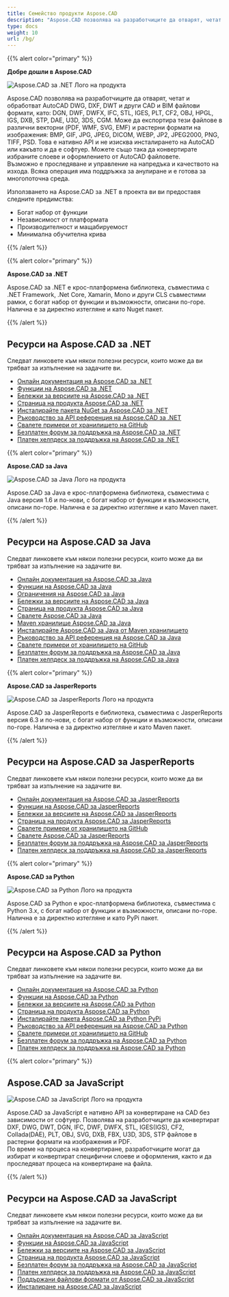 ```yaml
---
title: Семейство продукти Aspose.CAD
description: "Aspose.CAD позволява на разработчиците да отварят, четат и обработват AutoCAD DWG, DXF, DWT и други CAD и BIM файлови формати, като: DGN, DWF, DWFX, IFC, STL, IGES, PLT, CF2, OBJ, HPGL, IGS, DXB, STP, DAE, U3D, 3DS, CGM"
type: docs
weight: 10
url: /bg/
---
```


{{% alert color="primary" %}}

**Добре дошли в Aspose.CAD**

![Aspose.CAD за .NET Лого на продукта](home_1.png)

Aspose.CAD позволява на разработчиците да отварят, четат и обработват AutoCAD DWG, DXF, DWT и други CAD и BIM файлови формати, като: DGN, DWF, DWFX, IFC, STL, IGES, PLT, CF2, OBJ, HPGL, IGS, DXB, STP, DAE, U3D, 3DS, CGM. Може да експортира тези файлове в различни векторни (PDF, WMF, SVG, EMF) и растерни формати на изображения: BMP, GIF, JPG, JPEG, DICOM, WEBP, JP2, JPEG2000, PNG, TIFF, PSD. Това е нативно API и не изисква инсталирането на AutoCAD или какъвто и да е софтуер. Можете също така да конвертирате избраните слоеве и оформлението от AutoCAD файловете.  
Възможно е проследяване и управление на напредъка и качеството на изхода. Всяка операция има поддръжка за анулиране и е готова за многопоточна среда.

Използването на Aspose.CAD за .NET в проекта ви ви предоставя следните предимства:

- Богат набор от функции
- Независимост от платформата
- Производителност и мащабируемост
- Минимална обучителна крива

{{% /alert %}}

{{% alert color="primary" %}}

**Aspose.CAD за .NET**

Aspose.CAD за .NET е крос-платформена библиотека, съвместима с .NET Framework, .Net Core, Xamarin, Mono и други CLS съвместими рамки, с богат набор от функции и възможности, описани по-горе. Налична е за директно изтегляне и като Nuget пакет.

{{% /alert %}}

## **Ресурси на Aspose.CAD за .NET**

Следват линковете към някои полезни ресурси, които може да ви трябват за изпълнение на задачите ви.

- [Онлайн документация на Aspose.CAD за .NET](/cad/bg/net/)
- [Функции на Aspose.CAD за .NET](/cad/bg/net/product-overview/#advanced-api-features)
- [Бележки за версиите на Aspose.CAD за .NET](https://releases.aspose.com/cad/net/release-notes/)
- [Страница на продукта Aspose.CAD за .NET](https://products.aspose.com/cad/net/)
- [Инсталирайте пакета NuGet за Aspose.CAD за .NET](https://www.nuget.org/packages/Aspose.CAD/)
- [Ръководство за API референция на Aspose.CAD за .NET](https://reference.aspose.com/cad/net)
- [Свалете примери от хранилището на GitHub](https://github.com/aspose-cad/Aspose.CAD-for-.NET)
- [Безплатен форум за поддръжка на Aspose.CAD за .NET](https://forum.aspose.com/c/cad/19)
- [Платен хелпдеск за поддръжка на Aspose.CAD за .NET](https://helpdesk.aspose.com/)

{{% alert color="primary" %}}

**Aspose.CAD за Java**

![Aspose.CAD за Java Лого на продукта](../_assets/home_2.png)

Aspose.CAD за Java е крос-платформена библиотека, съвместима с Java версия 1.6 и по-нови, с богат набор от функции и възможности, описани по-горе. Налична е за директно изтегляне и като Maven пакет.

{{% /alert %}}

## **Ресурси на Aspose.CAD за Java**

Следват линковете към някои полезни ресурси, които може да ви трябват за изпълнение на задачите ви.

- [Онлайн документация на Aspose.CAD за Java](/cad/bg/java/)
- [Функции на Aspose.CAD за Java](/cad/bg/java/product-overview/#advanced-api-features)
- [Ограничения на Aspose.CAD за Java](/cad/bg/java/product-overview/#not-yet-supported)
- [Бележки за версиите на Aspose.CAD за Java](https://releases.aspose.com/cad/java/release-notes/)
- [Страница на продукта Aspose.CAD за Java](https://products.aspose.com/cad/java/)
- [Свалете Aspose.CAD за Java](https://releases.aspose.com/cad/java/)
- [Maven хранилище Aspose.CAD за Java](https://releases.aspose.com/java/repo/com/aspose/aspose-cad/)
- [Инсталирайте Aspose.CAD за Java от Maven хранилището](/cad/bg/java/installation/)
- [Ръководство за API референция на Aspose.CAD за Java](https://reference.aspose.com/cad/java)
- [Свалете примери от хранилището на GitHub](https://github.com/aspose-cad/Aspose.CAD-for-Java)
- [Безплатен форум за поддръжка на Aspose.CAD за Java](https://forum.aspose.com/c/cad/19)
- [Платен хелпдеск за поддръжка на Aspose.CAD за Java](https://helpdesk.aspose.com/)

{{% alert color="primary" %}}

**Aspose.CAD за JasperReports**

![Aspose.CAD за JasperReports Лого на продукта](../_assets/home_3.png)

Aspose.CAD за JasperReports е библиотека, съвместима с JasperReports версия 6.3 и по-нови, с богат набор от функции и възможности, описани по-горе. Налична е за директно изтегляне и като Maven пакет.

{{% /alert %}}

## **Ресурси на Aspose.CAD за JasperReports**

Следват линковете към някои полезни ресурси, които може да ви трябват за изпълнение на задачите ви.

- [Онлайн документация на Aspose.CAD за JasperReports](/cad/bg/jasperreports/)
- [Функции на Aspose.CAD за JasperReports](/cad/bg/jasperreports/features-overview/)
- [Бележки за версиите на Aspose.CAD за JasperReports](https://releases.aspose.com/cad/jasperreports/release-notes/)
- [Страница на продукта Aspose.CAD за JasperReports](https://products.aspose.com/cad/jasperreports/)
- [Свалете примери от хранилището на GitHub](https://github.com/aspose-cad/Aspose.CAD-for-JasperReports)
- [Свалете Aspose.CAD за JasperReports](https://downloads.aspose.com/cad/jasperreports)
- [Безплатен форум за поддръжка на Aspose.CAD за JasperReports](https://forum.aspose.com/c/cad/19)
- [Платен хелпдеск за поддръжка на Aspose.CAD за JasperReports](https://helpdesk.aspose.com/)

{{% alert color="primary" %}}

**Aspose.CAD за Python**

![Aspose.CAD за Python Лого на продукта](../_assets/home_4.png)

Aspose.CAD за Python е крос-платформена библиотека, съвместима с Python 3.x, с богат набор от функции и възможности, описани по-горе. Налична е за директно изтегляне и като PyPi пакет.

{{% /alert %}}

## **Ресурси на Aspose.CAD за Python**

Следват линковете към някои полезни ресурси, които може да ви трябват за изпълнение на задачите ви.

- [Онлайн документация на Aspose.CAD за Python](/cad/python-net/)
- [Функции на Aspose.CAD за Python](/cad/python-net/product-overview/#advanced-api-features)
- [Бележки за версиите на Aspose.CAD за Python](https://releases.aspose.com/cad/python-net/release-notes/)
- [Страница на продукта Aspose.CAD за Python](https://products.aspose.com/cad/python-net/)
- [Инсталирайте пакета Aspose.CAD за Python PyPi](https://pypi.org/project/aspose-cad/)
- [Ръководство за API референция на Aspose.CAD за Python](https://reference.aspose.com/cad/python-net)
- [Свалете примери от хранилището на GitHub](https://github.com/aspose-cad/Aspose.CAD-for-Python)
- [Безплатен форум за поддръжка на Aspose.CAD за Python](https://forum.aspose.com/c/cad/19)
- [Платен хелпдеск за поддръжка на Aspose.CAD за Python](https://helpdesk.aspose.com/)

{{% alert color="primary" %}}

## **Aspose.CAD за JavaScript**

![Aspose.CAD за JavaScript Лого на продукта](../_assets/home_5.png)

Aspose.CAD за JavaScript е нативно API за конвертиране на CAD без зависимости от софтуер. Позволява на разработчиците да конвертират DXF, DWG, DWT, DGN, IFC, DWF, DWFX, STL, IGES(IGS), CF2, Collada(DAE), PLT, OBJ, SVG, DXB, FBX, U3D, 3DS, STP файлове в растерни формати на изображения и PDF.  
По време на процеса на конвертиране, разработчиците могат да избират и конвертират специфични слоеве и оформления, както и да проследяват процеса на конвертиране на файла.

{{% /alert %}}

## **Ресурси на Aspose.CAD за JavaScript**

Следват линковете към някои полезни ресурси, които може да ви трябват за изпълнение на задачите ви.

- [Онлайн документация на Aspose.CAD за JavaScript](/cad/javascript-net/)
- [Функции на Aspose.CAD за JavaScript](/cad/javascript-net/features/)
- [Бележки за версиите на Aspose.CAD за JavaScript](https://releases.aspose.com/cad/javascript-net/release-notes/)
- [Страница на продукта Aspose.CAD за JavaScript](https://products.aspose.com/cad/javascript-net/)
- [Безплатен форум за поддръжка на Aspose.CAD за JavaScript](https://forum.aspose.com/c/cad/19)
- [Платен хелпдеск за поддръжка на Aspose.CAD за JavaScript](https://helpdesk.aspose.com/)
- [Поддържани файлови формати от Aspose.CAD за JavaScript](/cad/javascript-net/supported-file-formats/)
- [Инсталиране на Aspose.CAD за JavaScript](/cad/javascript-net/installation/)
